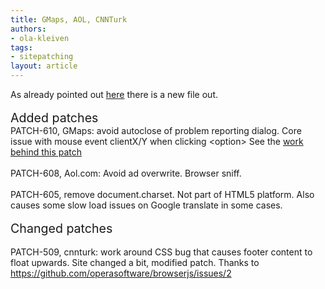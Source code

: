 ```yaml
---
title: GMaps, AOL, CNNTurk
authors:
- ola-kleiven
tags:
- sitepatching
layout: article
---
```

As already pointed out <a href="http://my.opera.com/sitepatching/blog/2012/03/13/facebook-again-web-de?cid=85449822#comment85449822" target="_blank">here</a> there is a new file out.<br/><br/><span style="font-size: 140%">Added patches</span><br/>PATCH-610, GMaps: avoid autoclose of problem reporting dialog. Core issue with mouse event clientX/Y when clicking &lt;option&gt; See the <a href="http://my.opera.com/hallvors/blog/2012/03/20/debugging-maps-google-maps" target="_blank">work behind this patch</a><br/><br/>PATCH-608, Aol.com: Avoid ad overwrite. Browser sniff.<br/><br/>PATCH-605, remove document.charset. Not part of HTML5 platform. Also causes some slow load issues on Google translate in some cases.<br/><br/><span style="font-size: 140%">Changed patches</span><br/><br/>PATCH-509, cnnturk: work around CSS bug that causes footer content to float upwards. Site changed a bit, modified patch. Thanks to <a href="https://github.com/operasoftware/browserjs/issues/2" target="_blank">https://github.com/operasoftware/browserjs/issues/2</a>
